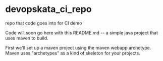 # devopskata_ci_repo
repo that code goes into for CI demo


Code will soon go here with this README.md -- a simple java project that uses maven to build. 

First we'll set up a maven project using the maven webapp archetype.  Maven uses "archetypes" as a 
kind of skeleton for your projects.
